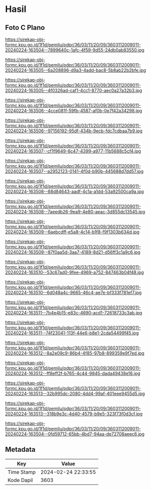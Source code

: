 # Hasil

## Foto C Plano

https://sirekap-obj-formc.kpu.go.id/1f1d/pemilu/pdpr/36/03/11/20/09/3603112009011-20240224-163504--7899640c-1afc-4f59-9d55-24db0ab83550.jpg

https://sirekap-obj-formc.kpu.go.id/1f1d/pemilu/pdpr/36/03/11/20/09/3603112009011-20240224-163505--6a208896-d9a3-4add-bac8-5b8ab22b2bfe.jpg

https://sirekap-obj-formc.kpu.go.id/1f1d/pemilu/pdpr/36/03/11/20/09/3603112009011-20240224-163505--4f0326ad-caf1-4cc1-8770-aec0a27a32b3.jpg

https://sirekap-obj-formc.kpu.go.id/1f1d/pemilu/pdpr/36/03/11/20/09/3603112009011-20240224-163506--4cce081f-59fb-4587-af0b-0e7f42a34298.jpg

https://sirekap-obj-formc.kpu.go.id/1f1d/pemilu/pdpr/36/03/11/20/09/3603112009011-20240224-163506--97156192-95df-434b-9ecb-fdc7cdbaa7b9.jpg

https://sirekap-obj-formc.kpu.go.id/1f1d/pemilu/pdpr/36/03/11/20/09/3603112009011-20240224-163507--cf1f9649-6c47-4399-a977-11b5688c5cf4.jpg

https://sirekap-obj-formc.kpu.go.id/1f1d/pemilu/pdpr/36/03/11/20/09/3603112009011-20240224-163507--a2952123-0141-4f0d-b90b-445688d7dd57.jpg

https://sirekap-obj-formc.kpu.go.id/1f1d/pemilu/pdpr/36/03/11/20/09/3603112009011-20240224-163508--88d84643-aadf-4c1a-a1dd-53a92500ca9a.jpg

https://sirekap-obj-formc.kpu.go.id/1f1d/pemilu/pdpr/36/03/11/20/09/3603112009011-20240224-163508--7aeedb26-9ea9-4e80-aeac-3d855dc13545.jpg

https://sirekap-obj-formc.kpu.go.id/1f1d/pemilu/pdpr/36/03/11/20/09/3603112009011-20240224-163509--6aebcdff-e5a8-4c14-b1f8-f9f1303b634d.jpg

https://sirekap-obj-formc.kpu.go.id/1f1d/pemilu/pdpr/36/03/11/20/09/3603112009011-20240224-163509--87f0aa5d-3aa7-4189-8d21-d56ff3c1a9c6.jpg

https://sirekap-obj-formc.kpu.go.id/1f1d/pemilu/pdpr/36/03/11/20/09/3603112009011-20240224-163510--53c67ad0-9fee-4969-a752-847463b04f48.jpg

https://sirekap-obj-formc.kpu.go.id/1f1d/pemilu/pdpr/36/03/11/20/09/3603112009011-20240224-163510--6d048a4c-9665-46c4-ae7e-bf333f781ef7.jpg

https://sirekap-obj-formc.kpu.go.id/1f1d/pemilu/pdpr/36/03/11/20/09/3603112009011-20240224-163511--7b4e4b15-e83c-4690-acd1-72618733c3ab.jpg

https://sirekap-obj-formc.kpu.go.id/1f1d/pemilu/pdpr/36/03/11/20/09/3603112009011-20240224-163511--74f23041-113f-44e6-b8e1-2cda54499f45.jpg

https://sirekap-obj-formc.kpu.go.id/1f1d/pemilu/pdpr/36/03/11/20/09/3603112009011-20240224-163512--8a2e09c9-86b4-4f85-97b8-899359e9f7ed.jpg

https://sirekap-obj-formc.kpu.go.id/1f1d/pemilu/pdpr/36/03/11/20/09/3603112009011-20240224-163512--ff8eff2f-b765-4c44-9845-dada49438e16.jpg

https://sirekap-obj-formc.kpu.go.id/1f1d/pemilu/pdpr/36/03/11/20/09/3603112009011-20240224-163513--32b995dc-2080-4dd4-99af-401eee9455d5.jpg

https://sirekap-obj-formc.kpu.go.id/1f1d/pemilu/pdpr/36/03/11/20/09/3603112009011-20240224-163513--318b9e3c-4d40-4579-b9e5-323f73f0d3cf.jpg

https://sirekap-obj-formc.kpu.go.id/1f1d/pemilu/pdpr/36/03/11/20/09/3603112009011-20240224-163504--0fd59712-65bb-4bd7-94aa-de72708aeec6.jpg


## Metadata

| Key        | Value               |
| ---------- | ------------------- |
| Time Stamp | 2024-02-24 22:33:55 |
| Kode Dapil | 3603                |




